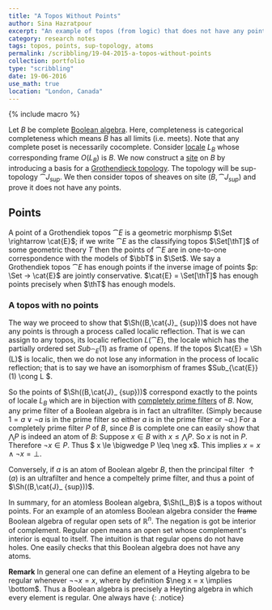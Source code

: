 ```yaml
---
title: "A Topos Without Points"
author: Sina Hazratpour
excerpt: "An example of topos (from logic) that does not have any points. "
category: research notes
tags: topos, points, sup-topology, atoms
permalink: /scribbling/19-04-2015-a-topos-without-points
collection: portfolio
type: "scribbling"
date: 19-06-2016
use_math: true
location: "London, Canada"
---
```



{% include macro %}


Let $B$ be complete [Boolean algebra](https://ncatlab.org/nlab/show/Boolean+algebra). Here, completeness is categorical completeness which means $B$ has all limits (i.e. meets). Note that any complete poset is necessarily cocomplete. Consider [locale](https://ncatlab.org/nlab/show/locale) $L_B$ whose corresponding frame $O(L_B)$ is $B$. We now construct a [site](https://ncatlab.org/nlab/show/site) on $B$ by introducing a basis for a [Grothendieck topology](https://ncatlab.org/nlab/show/Grothendieck+topology). The topology will be sup-topology $\cat{J}_ {sup}$. We then consider topos of sheaves on site $(B,\cat{J}_ {sup})$ and prove it does not have any points. 


## Points

A point of a Grothendiek topos $\cat{E}$ is a geometric morphismp $\Set  \rightarrow \cat{E}$; if we write $\cat{E}$ as the 
classifying topos $\Set[\thT]$ of some geometric theory $T$ then the points of $\cat{E}$ are in one-to-one correspondence with the models of $\bbT$ in $\Set$. We say a Grothendiek topos $\cat{E}$ has enough points if the inverse image of points $p: \Set → \cat{E}$ are jointly
conservative. $\cat{E} = \Set[\thT]$ has enough points precisely when $\thT$ has enough models. 


### A topos with no points  

The way we proceed to show that $\Sh((B,\cat{J}_ {sup}))$ does not have any points is through a process called localic reflection. That is we can assign to any topos, its localic reflection $L(\cat{E})$, the locale which has the partially ordered set $Sub_{\cat{E}}(1)$ as frame of opens. If the topos $\cat{E} = \Sh (L)$ is localic, then we do not lose any information in the process of localic reflection; that is to say we have an isomorphism of frames $Sub_{\cat{E}}(1) \cong L $.   

So the points of $\Sh((B,\cat{J}_ {sup}))$ correspond exactly to the points of locale $L_B$ which are in bijection with [completely prime filters](https://ncatlab.org/nlab/show/completely+prime+filter) of $B$. Now, any prime filter of a Boolean algebra is in fact an ultrafilter. (Simply because $1 = a \vee \neg a$ is in the prime filter so either $a$ is in the prime filter or $\neg a$.) For a completely prime filter $P$ of $B$, since $B$ is complete one can easily show that $\bigwedge P$ is indeed an atom of $B$: Suppose $x \in B$ with $x \le \bigwedge P$. So $x$ is not in $P$. Therefore $\neg x \in P$. Thus $ x \le \bigwedge P \leq \neg x$.
This implies $x = x \wedge \neg x = \bot$.  

Conversely, if $a$ is an atom of Boolean algebr $B$, then the principal filter $\uparrow (a)$ is an ultrafilter and hence a compeltely prime filter, and thus a point of $\Sh((B,\cat{J}_ {sup}))$. 

In summary, for an atomless Boolean algebra, $\Sh(L_B)$ is a topos without points. For an example of an atomless Boolean algebra consider the <strike>frame</strike> Boolean algebra of regular open sets of $\mathbb{R}^n$. The negation is got be interior of complement. Regular open means an open set whose complement's interior is equal to itself. The intuition is that regular opens do not have holes. One easily checks that this Boolean algebra does not have any atoms. 

**Remark** In general one can define an element of a Heyting algebra to be regular whenever $\neg \neg x = x$, where by definition $\neg x = x \implies \bottom$. Thus a Boolean algebra is precisely a Heyting algebra in which every element is regular. One always have  {: .notice}  



